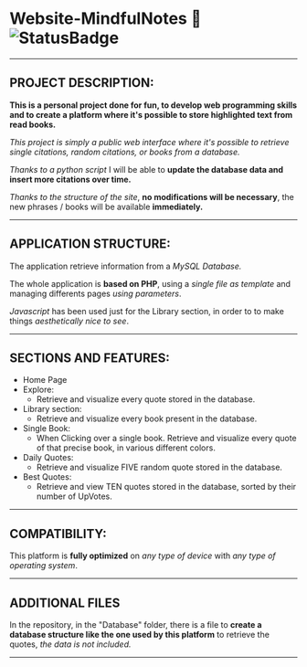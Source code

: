 # Website-MindfulNotes 💭 ![StatusBadge](https://badgen.net/badge/Status/Completed/green)

___
## **PROJECT DESCRIPTION:**
**This is a personal project done for fun, to develop web programming skills and to create a platform where it's possible to store highlighted text from read books.**

*This project is simply a public web interface where it's possible to retrieve single citations, random citations, or books from a database.*

*Thanks to a python script* I will be able to **update the database data and insert more citations over time.**

*Thanks to the structure of the site*, **no modifications will be necessary**, the new phrases / books will be available **immediately.**

___
## **APPLICATION STRUCTURE:**

The application retrieve information from a *MySQL Database.*

The whole application is **based on PHP**, using a *single file as template* and managing differents pages *using parameters*.

*Javascript* has been used just for the Library section, in order to to make things *aesthetically nice to see*.

---
## **SECTIONS AND FEATURES:**

- Home Page
- Explore:
  - Retrieve and visualize every quote stored in the database.
- Library section: 
  - Retrieve and visualize every book present in the database.
- Single Book:
  - When Clicking over a single book. Retrieve and visualize every quote of that precise book, in various different colors.
- Daily Quotes:
  - Retrieve and visualize FIVE random quote stored in the database.
- Best Quotes: 
  - Retrieve and view TEN quotes stored in the database, sorted by their number of UpVotes.
  
___
## **COMPATIBILITY:**

This platform is **fully optimized** on *any type of device* with *any type of operating system*.

___
## **ADDITIONAL FILES**

In the repository, in the "Database" folder, there is a file to **create a database structure like the one used by this platform** to retrieve the quotes, *the data is not included.*
___
